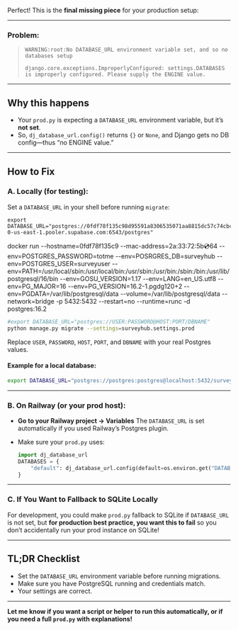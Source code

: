 Perfect! This is the **final missing piece** for your production setup:

---

### **Problem:**

> `WARNING:root:No DATABASE_URL environment variable set, and so no databases setup`
>
> `django.core.exceptions.ImproperlyConfigured: settings.DATABASES is improperly configured. Please supply the ENGINE value.`

---

## **Why this happens**

* Your `prod.py` is expecting a `DATABASE_URL` environment variable, but it’s **not set**.
* So, `dj_database_url.config()` returns `{}` or `None`, and Django gets no DB config—thus “no ENGINE value.”

---

## **How to Fix**

### **A. Locally (for testing):**

Set a `DATABASE_URL` in your shell before running `migrate`:

```
export DATABASE_URL="postgres://0fdf78f135c98d95591a8306535071aa8815dc57c74cbc094f12caa04524491d:0fdf78f135c98d95591a8306535071aa8815dc57c74cbc094f12caa04524491d@aws-0-us-east-1.pooler.supabase.com:6543/postgres"
```
docker run --hostname=0fdf78f135c9 --mac-address=2a:33:72:5b:cd:64 --env=POSTGRES_PASSWORD=totme --env=POSRGRES_DB=surveyhub --env=POSTGRES_USER=surveyuser --env=PATH=/usr/local/sbin:/usr/local/bin:/usr/sbin:/usr/bin:/sbin:/bin:/usr/lib/postgresql/16/bin --env=GOSU_VERSION=1.17 --env=LANG=en_US.utf8 --env=PG_MAJOR=16 --env=PG_VERSION=16.2-1.pgdg120+2 --env=PGDATA=/var/lib/postgresql/data --volume=/var/lib/postgresql/data --network=bridge -p 5432:5432 --restart=no --runtime=runc -d postgres:16.2
```bash
#export DATABASE_URL="postgres://USER:PASSWORD@HOST:PORT/DBNAME"
python manage.py migrate --settings=surveyhub.settings.prod
```

Replace `USER`, `PASSWORD`, `HOST`, `PORT`, and `DBNAME` with your real Postgres values.

#### **Example for a local database:**

```bash
export DATABASE_URL="postgres://postgres:postgres@localhost:5432/surveyhub"
```

---

### **B. On Railway (or your prod host):**

* **Go to your Railway project → Variables**
  The `DATABASE_URL` is set automatically if you used Railway’s Postgres plugin.
* Make sure your `prod.py` uses:

  ```python
  import dj_database_url
  DATABASES = {
      "default": dj_database_url.config(default=os.environ.get("DATABASE_URL"))
  }
  ```

---

### **C. If You Want to Fallback to SQLite Locally**

For development, you could make `prod.py` fallback to SQLite if `DATABASE_URL` is not set, but **for production best practice, you want this to fail** so you don’t accidentally run your prod instance on SQLite!

---

## **TL;DR Checklist**

* Set the `DATABASE_URL` environment variable before running migrations.
* Make sure you have PostgreSQL running and credentials match.
* Your settings are correct.

---

**Let me know if you want a script or helper to run this automatically, or if you need a full `prod.py` with explanations!**
